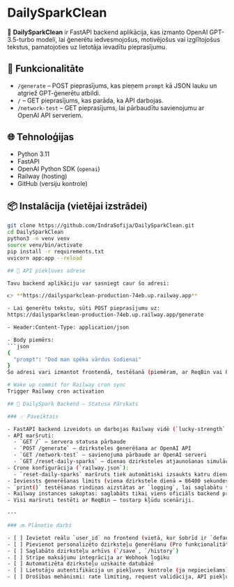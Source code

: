 # DailySparkClean

🚀 **DailySparkClean** ir FastAPI backend aplikācija, kas izmanto OpenAI GPT-3.5-turbo modeli, lai ģenerētu iedvesmojošus, motivējošus vai izglītojošus tekstus, pamatojoties uz lietotāja ievadītu pieprasījumu.

## 🔧 Funkcionalitāte

- `/generate` – POST pieprasījums, kas pieņem `prompt` kā JSON lauku un atgriež GPT-ģenerētu atbildi.
- `/` – GET pieprasījums, kas parāda, ka API darbojas.
- `/network-test` – GET pieprasījums, lai pārbaudītu savienojumu ar OpenAI API serveriem.

## 🌐 Tehnoloģijas

- Python 3.11
- FastAPI
- OpenAI Python SDK (`openai`)
- Railway (hosting)
- GitHub (versiju kontrole)

## 📦 Instalācija (vietējai izstrādei)

```bash
git clone https://github.com/IndraSofija/DailySparkClean.git
cd DailySparkClean
python3 -m venv venv
source venv/bin/activate
pip install -r requirements.txt
uvicorn app:app --reload

## 🔗 API piekļuves adrese

Tavu backend aplikāciju var sasniegt caur šo adresi:

👉 **https://dailysparkclean-production-74eb.up.railway.app**

- Lai ģenerētu tekstu, sūti POST pieprasījumu uz:
https://dailysparkclean-production-74eb.up.railway.app/generate

- Header:Content-Type: application/json

- Body piemērs:
```json
{
  "prompt": "Dod man spēka vārdus šodienai"
}
Šo adresi vari izmantot frontendā, testēšanā (piemēram, ar ReqBin vai Postman), kā arī automatizācijā.

# Wake up commit for Railway cron sync
Trigger Railway cron activation

## 🚀 DailySpark Backend – Statusa Pārskats

### ✅ Paveiktais

- FastAPI backend izveidots un darbojas Railway vidē (`lucky-strength` instance).
- API maršruti:
  - `GET /` – servera statusa pārbaude
  - `POST /generate` – dzirksteles ģenerēšana ar OpenAI API
  - `GET /network-test` – savienojuma pārbaude ar OpenAI serveri
  - `GET /reset-daily-sparks` – dienas dzirksteles atjaunošanas simulācija
- Crone konfigurācija (`railway.json`):
  - `reset-daily-sparks` maršruts tiek automātiski izsaukts katru dienu 00:00 UTC.
- Ieviessts ģenerēšanas limits (viena dzirkstele dienā = 86400 sekundes).
- `print()` testēšanas rindiņas aizstātas ar `logging`, lai saglabātu tīru produkcijas kodu.
- Railway instances sakoptas: saglabāts tikai viens oficiāls backend projekts (`lucky-strength`).
- Visi maršruti testēti ar ReqBin – tostarp kļūdu scenāriji.

---

### 🔜 Plānotie darbi

- [ ] Ievietot reālu `user_id` no frontend (vietā, kur šobrīd ir `default_user`)
- [ ] Pievienot personalizēto dzirksteļu ģenerēšanu (Pro funkcionalitāte)
- [ ] Saglabāto dzirksteļu arhīvs (`/save`, `/history`)
- [ ] Stripe maksājumu integrācija ar Webhook loģiku
- [ ] Automatizēta dzirksteļu uzskaite datubāzē
- [ ] Lietotāju autentifikācija un piekļuves kontrole (ja nepieciešams)
- [ ] Drošības mehānismi: rate limiting, request validācija, API piekļuves kontrole



